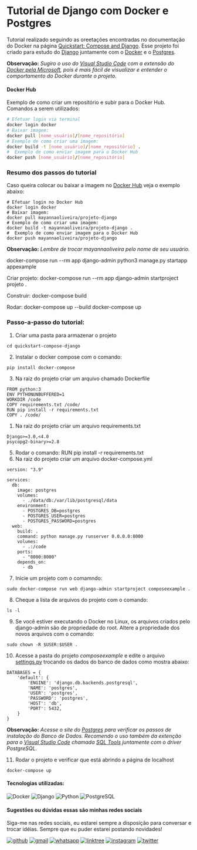 
#  Tutorial de Django com Docker e Postgres
Tutorial realizado seguindo as oreetações encontradas no documentação do Docker na página [Quickstart: Compose and Django]. Esse projeto foi criado para estudo do [Django] juntamente com o [Docker] e o [Postgres].

**Observação:** *Sugiro o uso do [Visual Studio Code] com a extensão do [Docker pela Microsoft], pois é mais fácil de visualizar e entender o comportamento do Docker durante o projeto.*

#### Docker Hub
Exemplo de como criar um repositório e subir para o Docker Hub.
Comandos a serem utilizados:
```bash
# Efetuar login via terminal
docker login docker
# Baixar imagem:
docker pull [nome_usuário]/[nome_repositório]
# Exemplo de como criar uma imagem:
docker build -t [nome_usuário]/[nome_repositório] .
#  Exemplo de como enviar imagem para o Docker Hub
docker push [nome_usuário]/[nome_repositório]

```

### Resumo dos passos do tutorial
Caso queira colocar ou baixar a imagem no [Docker Hub] veja o exemplo abaixo:
```
# Efetuar login no Docker Hub
docker login docker
# Baixar imagem:
docker pull mayannaoliveira/projeto-django
# Exemplo de como criar uma imagem:
docker build -t mayannaoliveira/projeto-django .
#  Exemplo de como enviar imagem para o Docker Hub
docker push mayannaoliveira/projeto-django
```
**Observação:** *Lembre de trocar mayannaoliveira pelo nome de seu usuário.*
 

docker-compose run --rm app django-admin python3 manage.py startapp appexample

Criar projeto:
docker-compose run --rm app django-admin startproject projeto .

Construir:
docker-compose build

Rodar: 
docker-compose up --build
docker-compose up

### Passo-a-passo do tutorial:
1. Criar uma pasta para armazenar o projeto
```
cd quickstart-compose-django
```
2. Instalar o docker compose com o comando:
```
pip install docker-compose
``` 
3. Na raiz do projeto criar um arquivo chamado Dockerfile
```
FROM python:3
ENV PYTHONUNBUFFERED=1
WORKDIR /code
COPY requirements.txt /code/
RUN pip install -r requirements.txt
COPY . /code/
```
1. Na raiz do projeto criar um arquivo requirements.txt
```
Django>=3.0,<4.0
psycopg2-binary>=2.8
```
5. Rodar o comando: RUN pip install -r requirements.txt
6. Na raiz do projeto criar um arquivo docker-compose.yml
```
version: "3.9"
   
services:
  db:
    image: postgres
    volumes:
      - ./data/db:/var/lib/postgresql/data
    environment:
      - POSTGRES_DB=postgres
      - POSTGRES_USER=postgres
      - POSTGRES_PASSWORD=postgres
  web:
    build: .
    command: python manage.py runserver 0.0.0.0:8000
    volumes:
      - .:/code
    ports:
      - "8000:8000"
    depends_on:
      - db
```
7. Inicie um projeto com o comamndo:

```
sudo docker-compose run web django-admin startproject composeexample . 
```
8. Cheque a lista de arquivos do projeto com o comando:
```
ls -l
```
9.  Se você estiver executando o Docker no Linux, os arquivos criados pelo django-admin são de propriedade do root. Altere a propriedade dos novos arquivos com o comando: 
``` 
sudo chown -R $USER:$USER .
```
10. Acesse a pasta do projeto *composeexample* e edite o arquivo [settings.py](composeexample/settings.py) trocando os dados do banco de dados como mostra abaixo:
```
DATABASES = {
    'default': {
        'ENGINE': 'django.db.backends.postgresql',
        'NAME': 'postgres',
        'USER': 'postgres',
        'PASSWORD': 'postgres',
        'HOST': 'db',
        'PORT': 5432,
    }
}
```
**Observação:** *Acesse o site do [Postgres] para verificar os passos de instalação do Banco de Dados. Recomendo o uso também da extenção para o [Visual Studio Code] chamada [SQL Tools] juntamente com o driver PostgreSQL.*

11. Rodar o projeto e verificar que está abrindo a página de localhost
```
docker-compose up
```
#### Tecnologias utilizadas:
![Docker](https://shields.io/badge/Docker-gray?logo=Docker&logoColor=blue&style=for-the-badge)
![Django](https://shields.io/badge/Django-gray?logo=Django&logoColor=green&style=for-the-badge)
![Python](https://shields.io/badge/Python-gray?logo=Python&logoColor=yellow&style=for-the-badge)
![PostgreSQL](https://shields.io/badge/PostgreSQL-gray?logo=PostgreSQL&logoColor=blue&style=for-the-badge)
<!-- ![Html5](https://shields.io/badge/HTML5-gray?logo=html5&logoColor=red&style=for-the-badge)
![Css3](https://shields.io/badge/css3-gray?logo=css3&logoColor=blue&style=for-the-badge) -->

#### Sugestões ou dúvidas essas são minhas redes sociais
Siga-me nas redes sociais, eu estarei sempre a disposíção para conversar e trocar idéias. Sempre que eu puder estarei postando novidades!

[![github](https://img.shields.io/badge/GitHub-100000?style=for-the-badge&logo=github&logoColor=white)](https://github.com/mayannaoliveira)
[![gmail](https://img.shields.io/badge/Gmail-D14836?style=for-the-badge&logo=gmail&logoColor=white&link=mailto:mayannait@gmail.com)](mailto:mayannait@gmail.com)
[![whatsapp](https://img.shields.io/badge/WhatsApp-25D366?style=for-the-badge&logo=whatsapp&logoColor=white)](https://api.whatsapp.com/message/5XLG4UPSFCNWP1)
[![linktree](https://img.shields.io/badge/linktree-39E09B?style=for-the-badge&logo=linktree&logoColor=white)](https://linktr.ee/mayannaoliveira)
[![instagram](https://img.shields.io/badge/Instagram-E4405F?style=for-the-badge&logo=instagram&logoColor=white)](https://www.instagram.com/oliveiramayanna/)
[![twitter](https://img.shields.io/badge/twitter-blue?style=for-the-badge&logo=twitter&logoColor=white)](ttps://twitter.com/oliveiramayanna/)
</div>

<!-- Links de referência -->
[Postgres]: https://www.postgresql.org/
[SQL Tools]:https://marketplace.visualstudio.com/items?itemName=mtxr.sqltools
[Visual Studio Code]: https://marketplace.visualstudio.com/vscode
[Docker Hub]: https://hub.docker.com/
[Quickstart: Compose and Django]: https://docs.docker.com/samples/django/
[Docker]: https://docs.docker.com/
[Django]: https://www.djangoproject.com/
[Docker pela Microsoft]: https://marketplace.visualstudio.com/items?itemName=ms-azuretools.vscode-docker

